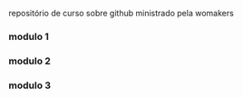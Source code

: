 repositório de curso sobre github ministrado pela womakers


### modulo 1
### modulo 2
### modulo 3
    